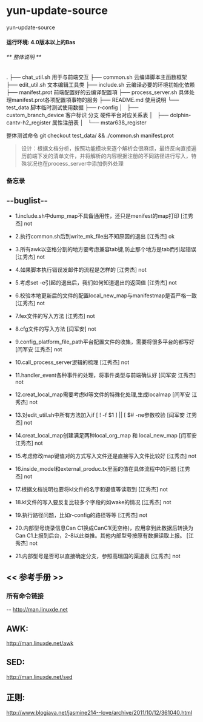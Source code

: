 # yun-update-source
yun-update-source

#### 运行环境: 4.0版本以上的Bas ####

###### ** 整体说明 **
.
├── chat_util.sh				       用于与前端交互
├── common.sh					云编译脚本主函数框架
├── edit_util.sh				       文本编辑工具类
├── include.sh					云编译必要的环境初始化依赖
├── manifest.prot				前端配置好的云编译配置項
├── process_server.sh			具体处理manifest.prot各项配置項事物的服务
├── README.md					使用说明
└── test_data					脚本临时测试使用数据
├── r-config
│   ├── custom_branch_device         客户标识  分支  硬件平台对应关系表
│   ├── dolphin-cantv-h2_register    属性注册表
│   └── mstar638_register


整体测试命令 git checkout test_data/ && ./common.sh manifest.prot


>设计：根据文档分析，按照功能模块来逐个解析会很麻烦，最终反向直接遍历前端下发的清单文件，并将解析的内容根据注册的不同路径进行写入，特殊状况也在process_server中添加例外处理





### 备忘录
--buglist--
-----------------
- 1.include.sh中dump_map不具备通用性，还只是menifest的map打印					[江秀杰]	not
- 2.执行common.sh后到write_mk_file出不知原因的退出							[江秀杰]	ok
- 3.所有awk以空格分割的地方要考虑兼容tab键,防止那个地方是tab而引起错误				[江秀杰]	not
- 4.如果脚本执行错误发邮件的流程是怎样的								[江秀杰]	not
- 5.考虑set -e引起的退出后，我们如何知道退出的返回值						[江秀杰]	not
- 6.校验本地更新后的文件的配置local_new_map与manifestmap是否严格一致				[江秀杰]	not
- 7.fex文件的写入方法										[江秀杰]	not
- 8.cfg文件的写入方法										[闫军安]	not
- 9.config_platform_file_path平台配置文件的收集，需要将很多平台的都写好				[闫军安 江秀杰]	not
- 10.call_process_server逻辑的梳理								[江秀杰]	not
- 11.handler_event各种事件的处理，将事件类型与前端确认好						[闫军安 江秀杰]	not
- 12.creat_local_map需要考虑kl等文件的特殊化处理,生成localmap					[闫军安 江秀杰]	not
- 13.对edit_util.sh中所有方法加入if [ ! -f $1 ] || [ $# -ne参数校验				[闫军安 江秀杰]	not
- 14.creat_local_map创建满足两种local_org_map 和 local_new_map					[闫军安 江秀杰]	not
- 15.考虑修改map键值对的方式写入文件还是直接写入文件比较好						[江秀杰]	not
- 16.inside_model和external_produc.tx里面的值在具体流程中的问题					[江秀杰]	not
- 17.根据文档说明也要将kl文件的名字和键值等读取到								[江秀杰]     not
- 18.kl文件的写入要反复比较多个字段的如wake的情况                                                          [江秀杰]    not
- 19.执行路径问题，比如r-config的路径等等										[江秀杰]    not

- 20.内部型号烧录信息Can C1换成CanC1(无空格)，应用拿到此数据后转换为Can C1上报到后台，2-8以此类推。其他内部型号按原有数据读取上报。 [江秀杰]  not
- 21.内部型号是否可以直接确定分支，参照高瑞国的渠道表  [江秀杰]  not

## << 参考手册 >>  
### 所有命令链接
--
http://man.linuxde.net

AWK:
--
http://man.linuxde.net/awk

SED:
--
http://man.linuxde.net/sed

正则:
--
http://www.blogjava.net/jasmine214--love/archive/2011/10/12/361040.html

